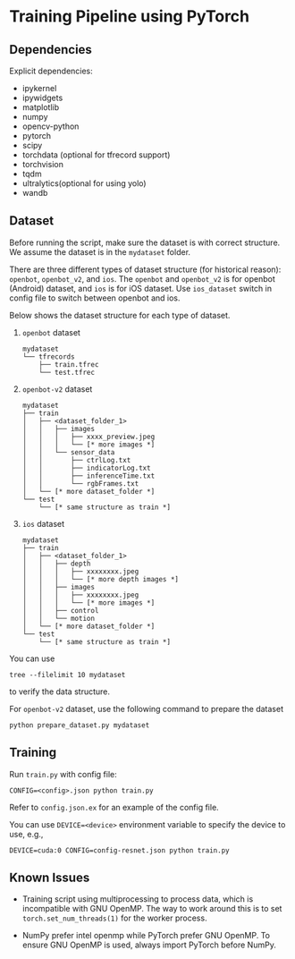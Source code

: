 # Training Pipeline using PyTorch

## Dependencies

Explicit dependencies:

- ipykernel
- ipywidgets
- matplotlib
- numpy
- opencv-python
- pytorch
- scipy
- torchdata (optional for tfrecord support)
- torchvision
- tqdm
- ultralytics(optional for using yolo)
- wandb

## Dataset

Before running the script, make sure the dataset is with correct structure. We assume the dataset is in the `mydataset` folder.

There are three different types of dataset structure (for historical reason): `openbot`, `openbot_v2`, and `ios`. The `openbot` and `openbot_v2` is for openbot (Android) dataset, and `ios` is for iOS dataset. Use `ios_dataset` switch in config file to switch between openbot and ios.

Below shows the dataset structure for each type of dataset.

1. `openbot` dataset

    ```
    mydataset
    └── tfrecords
        ├── train.tfrec
        └── test.tfrec
    ```

2. `openbot-v2` dataset

    ```
    mydataset
    ├── train
    │   ├── <dataset_folder_1>
    │   │   ├── images
    │   │   │   ├── xxxx_preview.jpeg
    │   │   │   └── [* more images *]
    │   │   └── sensor_data
    │   │       ├── ctrlLog.txt
    │   │       ├── indicatorLog.txt
    │   │       ├── inferenceTime.txt
    │   │       └── rgbFrames.txt
    │   └── [* more dataset_folder *]
    └── test
        └── [* same structure as train *]
    ```

3. `ios` dataset

    ```
    mydataset
    ├── train
    │   ├── <dataset_folder_1>
    │   │   ├── depth
    │   │   │   ├── xxxxxxxx.jpeg
    │   │   │   └── [* more depth images *]
    │   │   ├── images
    │   │   │   ├── xxxxxxxx.jpeg
    │   │   │   └── [* more images *]
    │   │   ├── control
    │   │   └── motion
    │   └── [* more dataset_folder *]
    └── test
        └── [* same structure as train *]
    ```

You can use

    tree --filelimit 10 mydataset

to verify the data structure.

For `openbot-v2` dataset, use the following command to prepare the dataset

    python prepare_dataset.py mydataset

## Training

Run `train.py` with config file:

    CONFIG=<config>.json python train.py

Refer to `config.json.ex` for an example of the config file.

You can use `DEVICE=<device>` environment variable to specify the device to use, e.g.,

    DEVICE=cuda:0 CONFIG=config-resnet.json python train.py

## Known Issues

- Training script using multiprocessing to process data, which is incompatible with GNU OpenMP. The way to work around this is to set `torch.set_num_threads(1)` for the worker process.

- NumPy prefer intel openmp while PyTorch prefer GNU OpenMP.  To ensure GNU OpenMP is used, always import PyTorch before NumPy.
